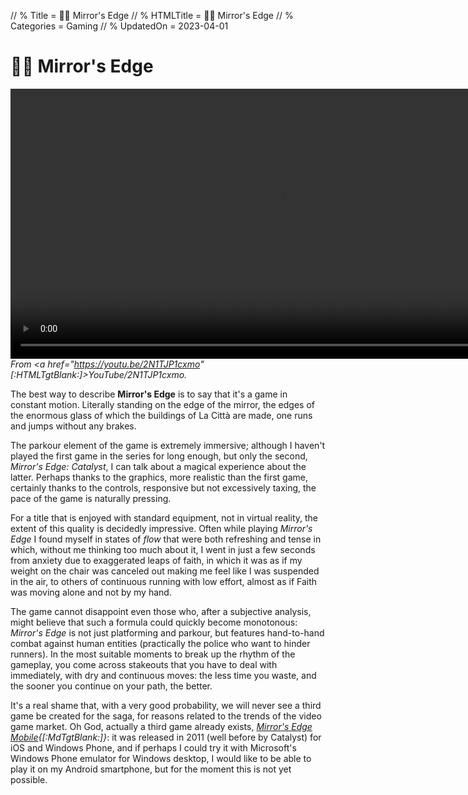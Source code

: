 // % Title = 🏃‍♀️ Mirror's Edge
// % HTMLTitle = <span class="twa twa-🏃‍♀️">🏃‍♀️</span> Mirror's Edge
// % Categories = Gaming
// % UpdatedOn = 2023-04-01

# <span class="twa twa-🏃‍♀️">🏃‍♀️</span> Mirror's Edge

<video frameBorder="0" src="[:YouTube360:]2N1TJP1cxmo" style="Height:Calc(80vw / 16 * 9);"></video>  
<cite>From <a href="https://youtu.be/2N1TJP1cxmo" [:HTMLTgtBlank:]>YouTube/2N1TJP1cxmo</a>.</cite>

The best way to describe **Mirror's Edge** is to say that it's a game in constant motion. Literally standing on the edge of the mirror, the edges of the enormous glass of which the buildings of La Città are made, one runs and jumps without any brakes.

The parkour element of the game is extremely immersive; although I haven't played the first game in the series for long enough, but only the second, _Mirror's Edge: Catalyst_, I can talk about a magical experience about the latter. Perhaps thanks to the graphics, more realistic than the first game, certainly thanks to the controls, responsive but not excessively taxing, the pace of the game is naturally pressing.

For a title that is enjoyed with standard equipment, not in virtual reality, the extent of this quality is decidedly impressive. Often while playing _Mirror's Edge_ I found myself in states of _flow_ that were both refreshing and tense in which, without me thinking too much about it, I went in just a few seconds from anxiety due to exaggerated leaps of faith, in which it was as if my weight on the chair was canceled out making me feel like I was suspended in the air, to others of continuous running with low effort, almost as if Faith was moving alone and not by my hand.

The game cannot disappoint even those who, after a subjective analysis, might believe that such a formula could quickly become monotonous: _Mirror's Edge_ is not just platforming and parkour, but features hand-to-hand combat against human entities (practically the police who want to hinder runners). In the most suitable moments to break up the rhythm of the gameplay, you come across stakeouts that you have to deal with immediately, with dry and continuous moves: the less time you waste, and the sooner you continue on your path, the better.

It's a real shame that, with a very good probability, we will never see a third game be created for the saga, for reasons related to the trends of the video game market. Oh God, actually a third game already exists, _[Mirror's Edge Mobile](https://it.wikipedia.org/Mirror%27s_Edge_(2010_video_game)){[:MdTgtBlank:]}_: it was released in 2011 (well before by Catalyst) for iOS and Windows Phone, and if perhaps I could try it with Microsoft's Windows Phone emulator for Windows desktop, I would like to be able to play it on my Android smartphone, but for the moment this is not yet possible.